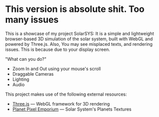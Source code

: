 # This version is absolute shit. Too many issues
This is a showcase of my project SolarSYS: It is a simple and lightweight browser-based 3D simulation of the solar system, built with WebGL and powered by Three.js.
Also, You may see misplaced texts, and rendering issues. This is because due to your display screen.

"What can you do?"
- Zoom In and Out using your mouse's scroll
- Draggable Cameras
- Lighting
- Audio

This project makes use of the following external resources:

- [Three.js](https://threejs.org/) — WebGL framework for 3D rendering
- [Planet Pixel Emporium](https://planetpixelemporium.com/planets.html) — Solar System's Planets Textures




